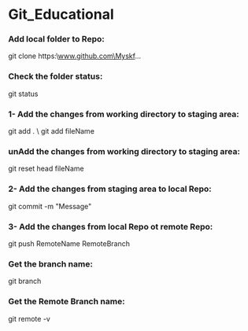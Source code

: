 # Git_Educational  

### Add local folder to Repo:  
git clone https:\www.github.com\Myskf...  
  
### Check the folder status:
git status   
  
### 1- Add the changes from working directory to staging area:  
git add . \ git add fileName  
  
### unAdd the changes from working directory to staging area:
git reset head fileName  
  
### 2- Add the changes from staging area to local Repo:  
git commit -m "Message"  
  
### 3- Add the changes from local Repo ot remote Repo:  
git push RemoteName RemoteBranch  
  
### Get the branch name:  
git branch  

### Get the Remote Branch name:  
git remote -v  


